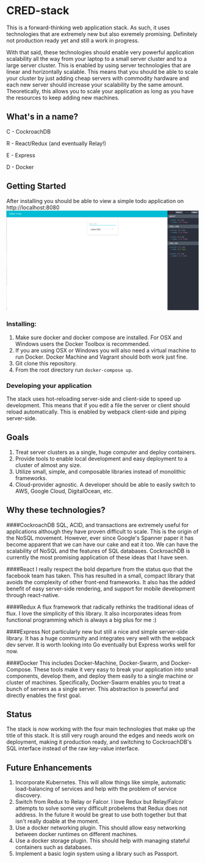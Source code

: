 # CRED-stack
This is a forward-thinking web application stack. As such, it uses technologies that are extremely new but also exremely promising. Definitely not production ready yet and still a work in progress.

With that said, these technologies should enable very powerful application scalability all the way from your laptop to a small server cluster and to a large server cluster. This is enabled by using server technologies that are linear and horizontally scalable. This means that you should be able to scale your cluster by just adding cheap servers with commodity hardware and each new server should increase your scalability by the same amount. Theoretically, this allows you to scale your application as long as you have the resources to keep adding new machines.

## What's in a name?
C - CockroachDB

R - React/Redux (and eventually Relay!)

E - Express

D - Docker

## Getting Started
After installing you should be able to view a simple todo application on http://localhost:8080
![Screenshot](https://raw.githubusercontent.com/CooCooCaCha/cred-stack/master/demo.png)

### Installing:
1. Make sure docker and docker compose are installed. For OSX and Windows users the Docker Toolbox is recommended.
2. If you are using OSX or Windows you will also need a virtual machine to run Docker. Docker Machine and Vagrant should both work just fine.
3. Git clone this repository.
4. From the root directory run `docker-compose up`.

### Developing your application
The stack uses hot-reloading server-side and client-side to speed up development. This means that if you edit a file the server or client should reload automatically. This is enabled by webpack client-side and piping server-side.

## Goals
1. Treat server clusters as a single, huge computer and deploy containers.
2. Provide tools to enable local development and easy deployment to a cluster of almost any size.
3. Utilize small, simple, and composable libraries instead of monolithic frameworks.
4. Cloud-provider agnostic. A developer should be able to easily switch to AWS, Google Cloud, DigitalOcean, etc.

## Why these technologies?
####CockroachDB
SQL, ACID, and transactions are extremely useful for applications although they have proven difficult to scale. This is the origin of the NoSQL movement. However, ever since Google's Spanner paper it has become apparent that we can have our cake and eat it too. We can have the scalability of NoSQL and the features of SQL databases. CockroachDB is currently the most promising application of these ideas that I have seen.

####React
I really respect the bold departure from the status quo that the facebook team has taken. This has resulted in a small, compact library that avoids the complexity of other front-end frameworks. It also has the added benefit of easy server-side rendering, and support for mobile development through react-native.

####Redux
A flux framework that radically rethinks the traditional ideas of flux. I love the simplicity of this library. It also incorporates ideas from functional programming which is always a big plus for me :)

####Express
Not particularly new but still a nice and simple server-side library. It has a huge community and integrates very well with the webpack dev server. It is worth looking into Go eventually but Express works well for now.

####Docker
This includes Docker-Machine, Docker-Swarm, and Docker-Compose. These tools make it very easy to break your application into small components, develop them, and deploy them easily to a single machine or cluster of machines. Specifically, Docker-Swarm enables you to treat a bunch of servers as a single server. This abstraction is powerful and directly enables the first goal.

## Status
The stack is now working with the four main technologies that make up the title of this stack. It is still very rough around the edges and needs work on deployment, making it production ready, and switching to CockroachDB's SQL interface instead of the raw key-value interface.

## Future Enhancements
1. Incorporate Kubernetes. This will allow things like simple, automatic load-balancing of services and help with the problem of service discovery.
2. Switch from Redux to Relay or Falcor. I love Redux but Relay/Falcor attempts to solve some very difficult probelems that Redux does not address. In the future it would be great to use both together but that isn't really doable at the moment.
3. Use a docker networking plugin. This should allow easy networking between docker runtimes on different machines.
4. Use a docker storage plugin. This should help with managing stateful containers such as databases.
5. Implement a basic login system using a library such as Passport.
